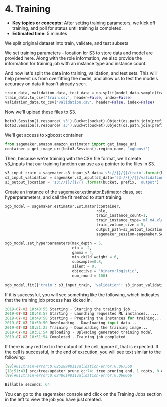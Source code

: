 # 4. Training

* **Key topics or concepts:** After setting training parameters, we kick off training, and poll for status until training is completed.
* **Estimated time:** 5 minutes

We split original dataset into train, validate, and test subsets

We set training parameters - location for S3 to store data and model are provided here. 
Along with the role information, we also provide the information for training job with an instance type and instance count.

And now let's split the data into training, validation, and test sets. This will help prevent us from overfitting the model, and allow us to test the models accuracy on data it hasn't already seen.

```python
train_data, validation_data, test_data = np.split(model_data.sample(frac=1, random_state=1729), [int(0.7 * len(model_data)), int(0.9 * len(model_data))])
train_data.to_csv('train.csv', header=False, index=False)
validation_data.to_csv('validation.csv', header=False, index=False)
```

Now we'll upload these files to S3.

```python
boto3.Session().resource('s3').Bucket(bucket).Object(os.path.join(prefix, 'train/train.csv')).upload_file('train.csv')
boto3.Session().resource('s3').Bucket(bucket).Object(os.path.join(prefix, 'validation/validation.csv')).upload_file('validation.csv')
```

We'll get access to xgboost container 

```python
from sagemaker.amazon.amazon_estimator import get_image_uri
container = get_image_uri(boto3.Session().region_name, 'xgboost')
```

Then, because we're training with the CSV file format, we'll create s3_inputs that our training function can use as a pointer to the files in S3.

```python
s3_input_train = sagemaker.s3_input(s3_data='s3://{}/{}/train'.format(bucket, prefix), content_type='csv')
s3_input_validation = sagemaker.s3_input(s3_data='s3://{}/{}/validation/'.format(bucket, prefix), content_type='csv')
s3_output_location = 's3://{}/{}/{}'.format(bucket, prefix, 'output')
```

Create an instance of the sagemaker.estimator.Estimator class, set hyperparameters, and call the fit method to start training.

```python
xgb_model = sagemaker.estimator.Estimator(container,
                                         role, 
                                         train_instance_count=1, 
                                         train_instance_type='ml.m4.xlarge',
                                         train_volume_size = 5,
                                         output_path=s3_output_location,
                                         sagemaker_session=sagemaker.Session())

xgb_model.set_hyperparameters(max_depth = 5,
                              eta = .2,
                              gamma = 4,
                              min_child_weight = 6,
                              subsample=0.8,
                              silent = 0,
                              objective = 'binary:logistic',
                              num_round = 100)
                              
xgb_model.fit({'train': s3_input_train, 'validation': s3_input_validation}) 
```

If it is successful, you will see something like the following, which indicates that the training job process has kicked in.

```python
2019-07-02 18:48:55 Starting - Starting the training job...
2019-07-02 18:48:57 Starting - Launching requested ML instances......
2019-07-02 18:49:58 Starting - Preparing the instances for training...
2019-07-02 18:50:50 Downloading - Downloading input data...
2019-07-02 18:51:23 Training - Downloading the training image...
2019-07-02 18:51:54 Uploading - Uploading generated training model
2019-07-02 18:51:54 Completed - Training job completed
```

If there is any red text in the output of the cell, ignore it, that is expected. If the cell is successful, in the end of execution, you will see text similar to the following:

```python
[98]#011train-error:0.025289#011validation-error:0.067568
[18:51:43] src/tree/updater_prune.cc:74: tree pruning end, 1 roots, 0 extra nodes, 14 pruned nodes, max_depth=0
[99]#011train-error:0.024861#011validation-error:0.066066

Billable seconds: 64
```

You can go to the sagemaker console and click on the Training Jobs section in the left to view the job you have just created.

